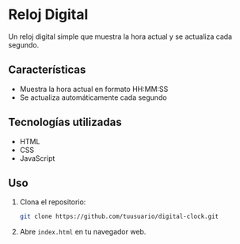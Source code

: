 # Reloj Digital

Un reloj digital simple que muestra la hora actual y se actualiza cada segundo.

## Características

- Muestra la hora actual en formato HH:MM:SS
- Se actualiza automáticamente cada segundo

## Tecnologías utilizadas

- HTML
- CSS
- JavaScript

## Uso

1. Clona el repositorio:
    ```sh
    git clone https://github.com/tuusuario/digital-clock.git
    ```
2. Abre `index.html` en tu navegador web.
